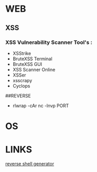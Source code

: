 # WEB

## XSS

### XSS Vulnerability Scanner Tool's :
* XSStrike
* BruteXSS Terminal
* BruteXSS GUI
* XSS Scanner Online
* XSSer
* xsscrapy
* Cyclops

##REVERSE
* rlwrap -cAr nc -lnvp PORT

# OS

# LINKS

[reverse shell generator](https://www.revshells.com)
